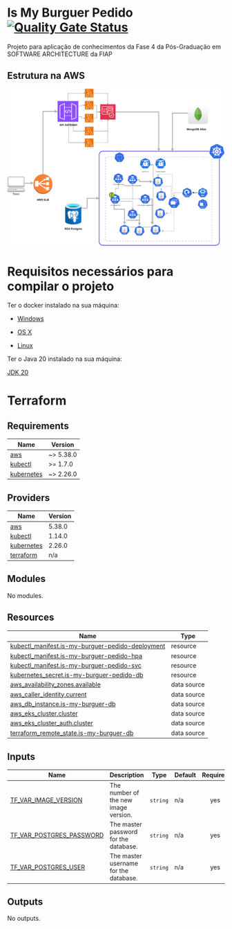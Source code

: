 # Is My Burguer Pedido [![Quality Gate Status](https://sonarcloud.io/api/project_badges/measure?project=ismaelgcosta_is-my-burguer-pedido&metric=alert_status)](https://sonarcloud.io/summary/new_code?id=ismaelgcosta_is-my-burguer-pedido)

Projeto para aplicação de conhecimentos da Fase 4 da Pós-Graduação em SOFTWARE ARCHITECTURE da FIAP


## Estrutura na AWS

![alt text](/docs/is-my-burguer-api.drawio.png)

# Requisitos necessários para compilar o projeto

Ter o docker instalado na sua máquina:

* [Windows](https://docs.docker.com/windows/started)

* [OS X](https://docs.docker.com/mac/started/)

* [Linux](https://docs.docker.com/linux/started/)

Ter o Java 20 instalado na sua máquina:

[JDK 20](https://jdk.java.net/java-se-ri/20)

# Terraform

## Requirements

| Name | Version |
|------|---------|
| <a name="requirement_aws"></a> [aws](#requirement\_aws) | ~> 5.38.0 |
| <a name="requirement_kubectl"></a> [kubectl](#requirement\_kubectl) | >= 1.7.0 |
| <a name="requirement_kubernetes"></a> [kubernetes](#requirement\_kubernetes) | ~> 2.26.0 |

## Providers

| Name | Version |
|------|---------|
| <a name="provider_aws"></a> [aws](#provider\_aws) | 5.38.0 |
| <a name="provider_kubectl"></a> [kubectl](#provider\_kubectl) | 1.14.0 |
| <a name="provider_kubernetes"></a> [kubernetes](#provider\_kubernetes) | 2.26.0 |
| <a name="provider_terraform"></a> [terraform](#provider\_terraform) | n/a |

## Modules

No modules.

## Resources

| Name | Type |
|------|------|
| [kubectl_manifest.is-my-burguer-pedido-deployment](https://registry.terraform.io/providers/gavinbunney/kubectl/latest/docs/resources/manifest) | resource |
| [kubectl_manifest.is-my-burguer-pedido-hpa](https://registry.terraform.io/providers/gavinbunney/kubectl/latest/docs/resources/manifest) | resource |
| [kubectl_manifest.is-my-burguer-pedido-svc](https://registry.terraform.io/providers/gavinbunney/kubectl/latest/docs/resources/manifest) | resource |
| [kubernetes_secret.is-my-burguer-pedido-db](https://registry.terraform.io/providers/hashicorp/kubernetes/latest/docs/resources/secret) | resource |
| [aws_availability_zones.available](https://registry.terraform.io/providers/hashicorp/aws/latest/docs/data-sources/availability_zones) | data source |
| [aws_caller_identity.current](https://registry.terraform.io/providers/hashicorp/aws/latest/docs/data-sources/caller_identity) | data source |
| [aws_db_instance.is-my-burguer-db](https://registry.terraform.io/providers/hashicorp/aws/latest/docs/data-sources/db_instance) | data source |
| [aws_eks_cluster.cluster](https://registry.terraform.io/providers/hashicorp/aws/latest/docs/data-sources/eks_cluster) | data source |
| [aws_eks_cluster_auth.cluster](https://registry.terraform.io/providers/hashicorp/aws/latest/docs/data-sources/eks_cluster_auth) | data source |
| [terraform_remote_state.is-my-burguer-db](https://registry.terraform.io/providers/hashicorp/terraform/latest/docs/data-sources/remote_state) | data source |

## Inputs

| Name | Description | Type | Default | Required |
|------|-------------|------|---------|:--------:|
| <a name="input_TF_VAR_IMAGE_VERSION"></a> [TF\_VAR\_IMAGE\_VERSION](#input\_TF\_VAR\_IMAGE\_VERSION) | The number of the new image version. | `string` | n/a | yes |
| <a name="input_TF_VAR_POSTGRES_PASSWORD"></a> [TF\_VAR\_POSTGRES\_PASSWORD](#input\_TF\_VAR\_POSTGRES\_PASSWORD) | The master password for the database. | `string` | n/a | yes |
| <a name="input_TF_VAR_POSTGRES_USER"></a> [TF\_VAR\_POSTGRES\_USER](#input\_TF\_VAR\_POSTGRES\_USER) | The master username for the database. | `string` | n/a | yes |

## Outputs

No outputs.

